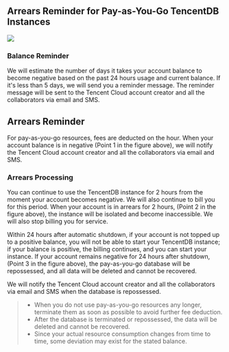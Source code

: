 ## Arrears Reminder for Pay-as-You-Go TencentDB Instances
![](https://main.qcloudimg.com/raw/047e69df69e97cdfca9517a597b44370.png)
### Balance Reminder
We will estimate the number of days it takes your account balance to become negative based on the past 24 hours usage and current balance. If it's less than 5 days, we will send you a reminder message. The reminder message will be sent to the Tencent Cloud account creator and all the collaborators via email and SMS.

## Arrears Reminder
 For pay-as-you-go resources, fees are deducted on the hour. When your account balance is in negative (Point 1 in the figure above), we will notify the Tencent Cloud account creator and all the collaborators via email and SMS.

### Arrears Processing
You can continue to use the TencentDB instance for 2 hours from the moment your account becomes negative.
We will also continue to bill you for this period.
When your account is in arrears for 2 hours, (Point 2 in the figure above), the instance will be isolated and become inaccessible. We will also stop billing you for service.

Within 24 hours after automatic shutdown, 
if your account is not topped up to a positive balance, you will not be able to start your TencentDB instance; if your balance is positive, the billing continues, and you can start your instance. 
If your account remains negative for 24 hours after shutdown, (Point 3 in the figure above), the pay-as-you-go database will be repossessed, and all data will be deleted and cannot be recovered.

We will notify the Tencent Cloud account creator and all the collaborators via email and SMS when the database is repossessed.


>- When you do not use pay-as-you-go resources any longer, terminate them as soon as possible to avoid further fee deduction.
>- After the database is terminated or repossessed, the data will be deleted and cannot be recovered.
>- Since your actual resource consumption changes from time to time, some deviation may exist for the stated balance.


